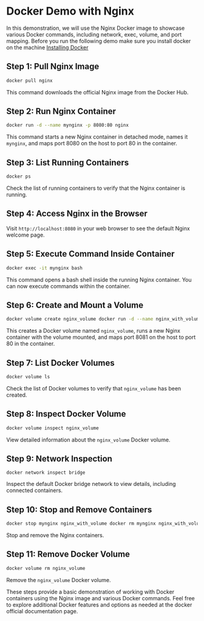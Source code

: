 # Docker Demo with Nginx

In this demonstration, we will use the Nginx Docker image to showcase various Docker commands, including network, exec, volume, and port mapping.
Before you run the following demo make sure you install docker on the machine [Installing Docker](https://git.gebeya.training/devops-docs/devops-course-technical-docs/-/blob/main/Docker%20&%20docker-compose/Installing%20Docker.md?ref_type=heads)

## Step 1: Pull Nginx Image

```bash
docker pull nginx
```
This command downloads the official Nginx image from the Docker Hub.

## Step 2: Run Nginx Container

```bash
docker run -d --name mynginx -p 8080:80 nginx
```
This command starts a new Nginx container in detached mode, names it `mynginx`, and maps port 8080 on the host to port 80 in the container.
## Step 3: List Running Containers

```bash
docker ps
```

Check the list of running containers to verify that the Nginx container is running.

## Step 4: Access Nginx in the Browser

Visit `http://localhost:8080` in your web browser to see the default Nginx welcome page.

## Step 5: Execute Command Inside Container

```bash
docker exec -it mynginx bash
```

This command opens a bash shell inside the running Nginx container. You can now execute commands within the container.

## Step 6: Create and Mount a Volume


```bash
docker volume create nginx_volume docker run -d --name nginx_with_volume -p 8081:80 -v nginx_volume:/usr/share/nginx/html nginx
```

This creates a Docker volume named `nginx_volume`, runs a new Nginx container with the volume mounted, and maps port 8081 on the host to port 80 in the container.

## Step 7: List Docker Volumes

```bash
docker volume ls
```

Check the list of Docker volumes to verify that `nginx_volume` has been created.

## Step 8: Inspect Docker Volume

```bash
docker volume inspect nginx_volume
```

View detailed information about the `nginx_volume` Docker volume.

## Step 9: Network Inspection

```
docker network inspect bridge
```

Inspect the default Docker bridge network to view details, including connected containers.

## Step 10: Stop and Remove Containers

```bash
docker stop mynginx nginx_with_volume docker rm mynginx nginx_with_volume
```

Stop and remove the Nginx containers.

## Step 11: Remove Docker Volume

```bash
docker volume rm nginx_volume
```

Remove the `nginx_volume` Docker volume.

These steps provide a basic demonstration of working with Docker containers using the Nginx image and various Docker commands. Feel free to explore additional Docker features and options as needed at the docker official documentation page.
